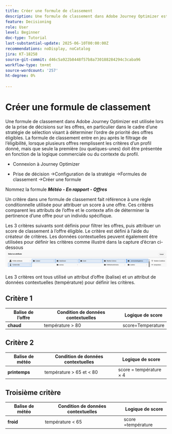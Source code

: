 ```yaml
---
title: Créer une formule de classement
description: Une formule de classement dans Adobe Journey Optimizer est utilisée lors de la prise de décisions sur les offres, en particulier dans le cadre d’une stratégie de sélection visant à déterminer l’ordre de priorité des offres éligibles.
feature: Decisioning
role: User
level: Beginner
doc-type: Tutorial
last-substantial-update: 2025-06-10T00:00:00Z
recommendations: noDisplay, noCatalog
jira: KT-18258
source-git-commit: d46c5a922b8448f57b8a730188284294c3caba96
workflow-type: tm+mt
source-wordcount: '257'
ht-degree: 0%

---
```


# Créer une formule de classement

Une formule de classement dans Adobe Journey Optimizer est utilisée lors de la prise de décisions sur les offres, en particulier dans le cadre d’une stratégie de sélection visant à déterminer l’ordre de priorité des offres éligibles. La formule de classement entre en jeu après le filtrage de l’éligibilité, lorsque plusieurs offres remplissent les critères d’un profil donné, mais que seule la première (ou quelques-unes) doit être présentée en fonction de la logique commerciale ou du contexte du profil.

* Connexion à Journey Optimizer

* Prise de décision ->Configuration de la stratégie ->Formules de classement ->Créer une formule

Nommez la formule _**Météo - En rapport - Offres**_



Un critère dans une formule de classement fait référence à une règle conditionnelle utilisée pour attribuer un score à une offre. Ces critères comparent les attributs de l’offre et le contexte afin de déterminer la pertinence d’une offre pour un individu spécifique.

Les 3 critères suivants sont définis pour filtrer les offres, puis attribuer un score de classement à l’offre éligible. Le critère est défini à l’aide du créateur de critères. Les données contextuelles peuvent également être utilisées pour définir les critères comme illustré dans la capture d’écran ci-dessous
![données-contextuelles](assets/context-data.png)

Les 3 critères ont tous utilisé un attribut d’offre (balise) et un attribut de données contextuelles (température) pour définir les critères.

## Critère 1

| **Balise de l’offre** | **Condition de données contextuelles** | **Logique de score** |
|------------------|---------------------|-------------------------------------|
| **chaud** | température > 80 | score=Temperature |


## Critère 2

| **Balise de météo** | **Condition de données contextuelles** | **Logique de score** |
|------------------|---------------------------|----------------------------------------------|
| **printemps** | température > 65 et &lt; 80 | score = température × 4 |

## Troisième critère

| **Balise de météo** | **Condition de données contextuelles** | **Logique de score** |
|------------------|---------------------------|----------------------------------------------|
| **froid** | température &lt; 65 | score =température |
